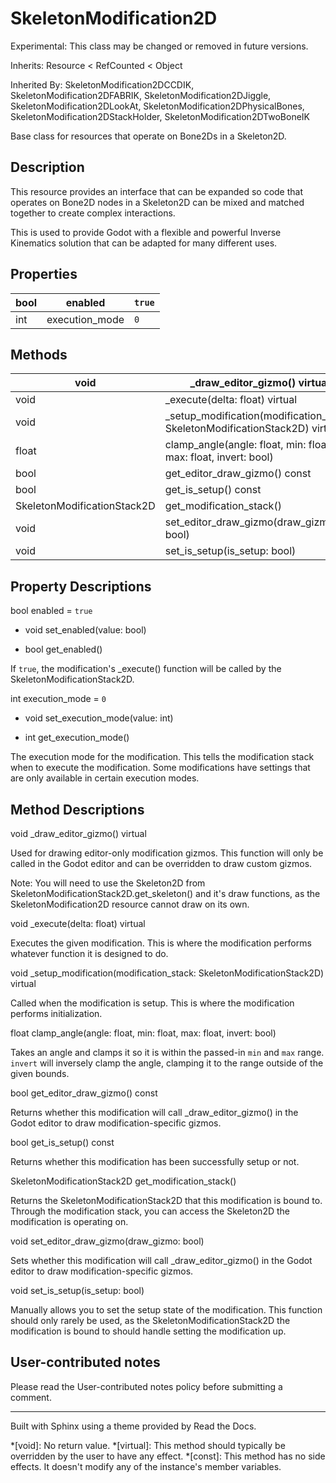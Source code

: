 # SkeletonModification2D

Experimental: This class may be changed or removed in future versions.

Inherits: Resource < RefCounted < Object

Inherited By: SkeletonModification2DCCDIK, SkeletonModification2DFABRIK,
SkeletonModification2DJiggle, SkeletonModification2DLookAt,
SkeletonModification2DPhysicalBones, SkeletonModification2DStackHolder,
SkeletonModification2DTwoBoneIK

Base class for resources that operate on Bone2Ds in a Skeleton2D.

## Description

This resource provides an interface that can be expanded so code that operates
on Bone2D nodes in a Skeleton2D can be mixed and matched together to create
complex interactions.

This is used to provide Godot with a flexible and powerful Inverse Kinematics
solution that can be adapted for many different uses.

## Properties

bool | enabled | `true`  
---|---|---  
int | execution_mode | `0`  
  
## Methods

void | _draw_editor_gizmo() virtual  
---|---  
void | _execute(delta: float) virtual  
void | _setup_modification(modification_stack: SkeletonModificationStack2D) virtual  
float | clamp_angle(angle: float, min: float, max: float, invert: bool)  
bool | get_editor_draw_gizmo() const  
bool | get_is_setup() const  
SkeletonModificationStack2D | get_modification_stack()  
void | set_editor_draw_gizmo(draw_gizmo: bool)  
void | set_is_setup(is_setup: bool)  
  
## Property Descriptions

bool enabled = `true`

  * void set_enabled(value: bool)

  * bool get_enabled()

If `true`, the modification's _execute() function will be called by the
SkeletonModificationStack2D.

int execution_mode = `0`

  * void set_execution_mode(value: int)

  * int get_execution_mode()

The execution mode for the modification. This tells the modification stack
when to execute the modification. Some modifications have settings that are
only available in certain execution modes.

## Method Descriptions

void _draw_editor_gizmo() virtual

Used for drawing editor-only modification gizmos. This function will only be
called in the Godot editor and can be overridden to draw custom gizmos.

Note: You will need to use the Skeleton2D from
SkeletonModificationStack2D.get_skeleton() and it's draw functions, as the
SkeletonModification2D resource cannot draw on its own.

void _execute(delta: float) virtual

Executes the given modification. This is where the modification performs
whatever function it is designed to do.

void _setup_modification(modification_stack: SkeletonModificationStack2D)
virtual

Called when the modification is setup. This is where the modification performs
initialization.

float clamp_angle(angle: float, min: float, max: float, invert: bool)

Takes an angle and clamps it so it is within the passed-in `min` and `max`
range. `invert` will inversely clamp the angle, clamping it to the range
outside of the given bounds.

bool get_editor_draw_gizmo() const

Returns whether this modification will call _draw_editor_gizmo() in the Godot
editor to draw modification-specific gizmos.

bool get_is_setup() const

Returns whether this modification has been successfully setup or not.

SkeletonModificationStack2D get_modification_stack()

Returns the SkeletonModificationStack2D that this modification is bound to.
Through the modification stack, you can access the Skeleton2D the modification
is operating on.

void set_editor_draw_gizmo(draw_gizmo: bool)

Sets whether this modification will call _draw_editor_gizmo() in the Godot
editor to draw modification-specific gizmos.

void set_is_setup(is_setup: bool)

Manually allows you to set the setup state of the modification. This function
should only rarely be used, as the SkeletonModificationStack2D the
modification is bound to should handle setting the modification up.

## User-contributed notes

Please read the User-contributed notes policy before submitting a comment.

* * *

Built with Sphinx using a theme provided by Read the Docs.

  *[void]: No return value.
  *[virtual]: This method should typically be overridden by the user to have any effect.
  *[const]: This method has no side effects. It doesn't modify any of the instance's member variables.


